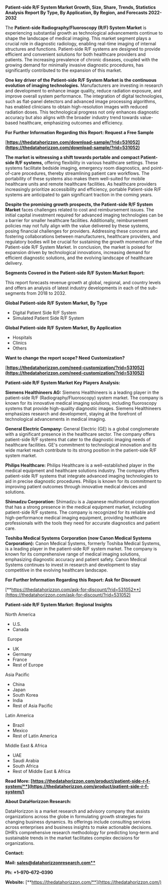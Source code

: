 ﻿**Patient-side R/F System Market Growth, Size, Share, Trends, Statistics Analysis Report By Type, By Application, By Region, and Forecasts 2022-2032**


The **Patient-side Radiography/Fluoroscopy (R/F) System Market** is experiencing substantial growth as technological advancements continue to shape the landscape of medical imaging. This market segment plays a crucial role in diagnostic radiology, enabling real-time imaging of internal structures and functions. Patient-side R/F systems are designed to provide efficient and convenient solutions for both healthcare providers and patients. The increasing prevalence of chronic diseases, coupled with the growing demand for minimally invasive diagnostic procedures, has significantly contributed to the expansion of this market.

**One key driver of the Patient-side R/F System Market is the continuous evolution of imaging technologies.** Manufacturers are investing in research and development to enhance image quality, reduce radiation exposure, and improve overall system performance. The integration of digital technologies, such as flat-panel detectors and advanced image processing algorithms, has enabled clinicians to obtain high-resolution images with reduced radiation doses. This technological progress not only enhances diagnostic accuracy but also aligns with the broader industry trend towards value-based healthcare, emphasizing outcomes and efficiency. 

**For Further Information Regarding this Report: Request a Free Sample**	

[**https://thedatahorizzon.com/download-sample/?rid=531052](https://thedatahorizzon.com/download-sample/?rid=531052)** 

**The market is witnessing a shift towards portable and compact Patient-side R/F systems,** offering flexibility in various healthcare settings. These systems facilitate bedside imaging, emergency room diagnostics, and point-of-care procedures, thereby streamlining patient care workflows. The portability of these systems also makes them well-suited for mobile healthcare units and remote healthcare facilities. As healthcare providers increasingly prioritize accessibility and efficiency, portable Patient-side R/F systems are anticipated to gain significant traction in the coming years.

**Despite the promising growth prospects, the Patient-side R/F System Market** faces challenges related to cost and reimbursement issues. The initial capital investment required for advanced imaging technologies can be a barrier for smaller healthcare facilities. Additionally, reimbursement policies may not fully align with the value delivered by these systems, posing financial challenges for providers. Addressing these concerns and fostering collaborations between manufacturers, healthcare providers, and regulatory bodies will be crucial for sustaining the growth momentum of the Patient-side R/F System Market. In conclusion, the market is poised for expansion driven by technological innovations, increasing demand for efficient diagnostic solutions, and the evolving landscape of healthcare delivery.

**Segments Covered in the Patient-side R/F System Market Report:**

This report forecasts revenue growth at global, regional, and country levels and offers an analysis of latest industry developments in each of the sub-segments from 2018 to 2032.

**Global Patient-side R/F System Market, By Type**

- Digital Patient Side R/F System
- Simulated Patient Side R/F System

**Global Patient-side R/F System Market, By Application**

- Hospitals
- Clinics
- Others

**Want to change the report scope? Need Customization?**

[**https://thedatahorizzon.com/need-customization/?rid=531052](https://thedatahorizzon.com/need-customization/?rid=531052)** 

**Patient-side R/F System Market Key Players Analysis:** 

**Siemens Healthineers AG:** Siemens Healthineers is a leading player in the patient-side R/F (Radiography/Fluoroscopy) system market. The company is known for its innovative medical imaging solutions, including fluoroscopy systems that provide high-quality diagnostic images. Siemens Healthineers emphasizes research and development, staying at the forefront of technological advancements in medical imaging.

**General Electric Company:** General Electric (GE) is a global conglomerate with a significant presence in the healthcare sector. The company offers patient-side R/F systems that cater to the diagnostic imaging needs of healthcare facilities. GE's commitment to technological innovation and its wide market reach contribute to its strong position in the patient-side R/F system market.

**Philips Healthcare:** Philips Healthcare is a well-established player in the medical equipment and healthcare solutions industry. The company offers patient-side R/F systems that integrate advanced imaging technologies to aid in precise diagnostic procedures. Philips is known for its commitment to improving patient outcomes through innovative medical devices and solutions.

**Shimadzu Corporation:** Shimadzu is a Japanese multinational corporation that has a strong presence in the medical equipment market, including patient-side R/F systems. The company is recognized for its reliable and high-performance medical imaging equipment, providing healthcare professionals with the tools they need for accurate diagnostics and patient care.

**Toshiba Medical Systems Corporation (now Canon Medical Systems Corporation):** Canon Medical Systems, formerly Toshiba Medical Systems, is a leading player in the patient-side R/F system market. The company is known for its comprehensive range of medical imaging solutions, emphasizing diagnostic accuracy and patient safety. Canon Medical Systems continues to invest in research and development to stay competitive in the evolving healthcare landscape.

**For Further Information Regarding this Report: Ask for Discount**	

[**https://thedatahorizzon.com/ask-for-discount/?rid=531052**](https://thedatahorizzon.com/ask-for-discount/?rid=531052) 

**Patient-side R/F System Market: Regional Insights**

North America

- U.S.
- Canada

` `Europe

- UK
- Germany
- France
- Rest of Europe

Asia Pacific

- China
- Japan
- South Korea
- India
- Rest of Asia Pacific

Latin America

- Brazil
- Mexico
- Rest of Latin America

Middle East & Africa

- UAE
- Saudi Arabia
- South Africa
- Rest of Middle East & Africa

**Read More: [https://thedatahorizzon.com/product/patient-side-r-f-system/**](https://thedatahorizzon.com/product/patient-side-r-f-system/)** 

**About DataHorizzon Research:**

DataHorizzon is a market research and advisory company that assists organizations across the globe in formulating growth strategies for changing business dynamics. Its offerings include consulting services across enterprises and business insights to make actionable decisions. DHR’s comprehensive research methodology for predicting long-term and sustainable trends in the market facilitates complex decisions for organizations.

**Contact:**

**Mail: [sales@datahorizzonresearch.com**](mailto:sales@datahorizzonresearch.com)**

**Ph:** **+1–970–672–0390**

**Website:** [**https://thedatahorizzon.com/**](https://thedatahorizzon.com/)

